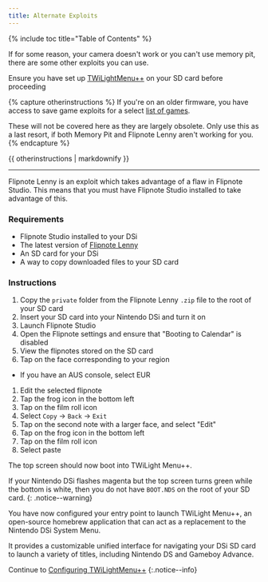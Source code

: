 ```yaml
---
title: Alternate Exploits
---
```


{% include toc title="Table of Contents" %}

If for some reason, your camera doesn't work or you can't use memory pit, there are some other exploits you can use.

Ensure you have set up [TWiLightMenu++](http://localhost:4000/launching-the-exploit#twilight-menu) on your SD card before proceeding

{% capture otherinstructions %}
If you're on an older firmware, you have access to save game exploits for a select [list of games](https://dsibrew.org/wiki/DSi_exploits#DSiWare(True_DSi-Mode)_Exploits).

These will not be covered here as they are largely obsolete. Only use this as a last resort, if both Memory Pit and Flipnote Lenny aren't working for you.
{% endcapture %}

<div class="notice--primary">{{ otherinstructions | markdownify }}</div>

---

Flipnote Lenny is an exploit which takes advantage of a flaw in Flipnote Studio. This means that you must have Flipnote Studio installed to take advantage of this.

### Requirements

- Flipnote Studio installed to your DSi
- The latest version of [Flipnote Lenny](https://davejmurphy.com/%CD%A1-%CD%9C%CA%96-%CD%A1/)
- An SD card for your DSi
- A way to copy downloaded files to your SD card

### Instructions

1. Copy the `private` folder from the Flipnote Lenny `.zip` file to the root of your SD card
1. Insert your SD card into your Nintendo DSi and turn it on
1. Launch Flipnote Studio
1. Open the Flipnote settings and ensure that "Booting to Calendar" is disabled
1. View the flipnotes stored on the SD card
1. Tap on the face corresponding to your region
  - If you have an AUS console, select EUR
1. Edit the selected flipnote
1. Tap the frog icon in the bottom left
1. Tap on the film roll icon
1. Select `Copy` -> `Back` -> `Exit`
1. Tap on the second note with a larger face, and select "Edit"
1. Tap on the frog icon in the bottom left
1. Tap on the film roll icon
1. Select paste

The top screen should now boot into TWiLight Menu++.

If your Nintendo DSi flashes magenta but the top screen turns green while the bottom is white, then you do not have `BOOT.NDS` on the root of your SD card.
{: .notice--warning}

You have now configured your entry point to launch TWiLight Menu++, an open-source homebrew application that can act as a replacement to the Nintendo DSi System Menu.

It provides a customizable unified interface for navigating your DSi SD card to launch a variety of titles, including Nintendo DS and Gameboy Advance.

Continue to [Configuring TWiLightMenu++](http://localhost:4000/launching-the-exploit#section-iii---configuring-twilightmenu)
{:.notice--info}
